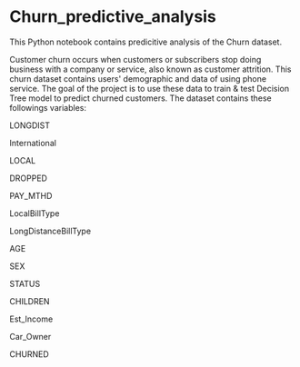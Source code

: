 # Churn_predictive_analysis
This Python notebook contains predicitive analysis of the Churn dataset. 

Customer churn occurs when customers or subscribers stop doing business with a company or service, also known as customer attrition. This churn dataset contains users' demographic and data of using phone service. The goal of the project is to use these data to train & test Decision Tree model to predict churned customers. The dataset contains these followings variables:

LONGDIST

International

LOCAL

DROPPED

PAY_MTHD

LocalBillType

LongDistanceBillType

AGE

SEX

STATUS

CHILDREN

Est_Income

Car_Owner

CHURNED

